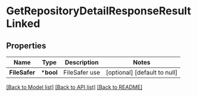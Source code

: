 # GetRepositoryDetailResponseResultLinked

## Properties
Name | Type | Description | Notes
------------ | ------------- | ------------- | -------------
**FileSafer** | ***bool** | FileSafer use | [optional] [default to null]

[[Back to Model list]](../README.md#documentation-for-models) [[Back to API list]](../README.md#documentation-for-api-endpoints) [[Back to README]](../README.md)


